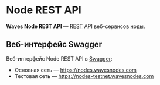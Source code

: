 # Node REST API

**Waves Node REST API** — [REST](https://ru.wikipedia.org/wiki/REST) API веб-сервисов [ноды](/ru/blockchain/node/).

## Веб-интерфейс Swagger

Веб-интерфейс Node REST API в [Swagger](https://swagger.io):

* Основная сеть — <https://nodes.wavesnodes.com>
* Тестовая сеть — <https://nodes-testnet.wavesnodes.com>
